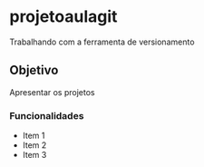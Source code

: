 # projetoaulagit
Trabalhando com a ferramenta de versionamento

## Objetivo
Apresentar os projetos

### Funcionalidades
* Item 1
* Item 2
* Item 3
